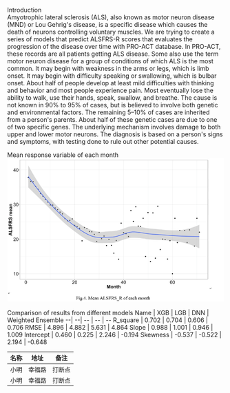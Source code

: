 Introduction<br>
Amyotrophic lateral sclerosis (ALS), also known as motor neuron disease (MND) or Lou Gehrig's disease, is a specific disease which causes the death of neurons controlling voluntary muscles. 
We are trying to create a series of models that predict ALSFRS-R scores that evaluates the progression of the disease over time with PRO-ACT database.
In PRO-ACT, these records are all patients getting ALS disease. Some also use the term motor neuron disease for a group of conditions of which ALS is the most common. 
It may begin with weakness in the arms or legs, which is limb onset. It may begin with difficulty speaking or swallowing, which is bulbar onset. 
About half of people develop at least mild difficulties with thinking and behavior and most people experience pain. 
Most eventually lose the ability to walk, use their hands, speak, swallow, and breathe.
The cause is not known in 90% to 95% of cases, but is believed to involve both genetic and environmental factors. 
The remaining 5–10% of cases are inherited from a person's parents. About half of these genetic cases are due to one of two specific genes. 
The underlying mechanism involves damage to both upper and lower motor neurons. The diagnosis is based on a person's signs and symptoms, with testing done to rule out other potential causes.

Mean response variable of each month
![image](https://github.com/Heanlily/Capstone/blob/master/%EF%BC%81%EF%BC%81%EF%BC%81%EF%BC%81%EF%BC%81%EF%BC%81%EF%BC%81.png)

Comparison of results from different models 
 Name | XGB | LGB | DNN | Weighted Ensemble 
 --| --| -- | -- | --
 R_square | 0.702 | 0.704 | 0.606 | 0.706 
 RMSE | 4.896 | 4.882 | 5.631 | 4.864 
 Slope | 0.988 | 1.001 | 0.946 | 1.009 
 Intercept | 0.460 | 0.225 | 2.246 | -0.194 
 Skewness | -0.537 | -0.522 | 2.194 | -0.648 

名称 | 地址 | 备注
-- | -- | --
小明 | 幸福路 | 打断点
小明 | 幸福路 | 打断点

